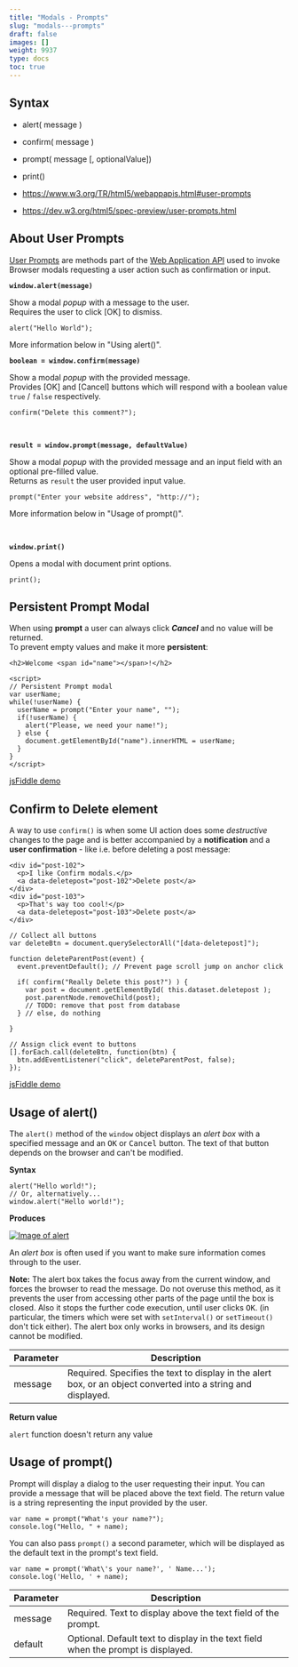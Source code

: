 ```yaml
---
title: "Modals - Prompts"
slug: "modals---prompts"
draft: false
images: []
weight: 9937
type: docs
toc: true
---
```


## Syntax
- alert( message )
- confirm( message )
- prompt( message [, optionalValue])
- print()

- https://www.w3.org/TR/html5/webappapis.html#user-prompts  
- https://dev.w3.org/html5/spec-preview/user-prompts.html

## About User Prompts
[User Prompts](https://www.w3.org/TR/html5/webappapis.html#user-prompts) are methods part of the [Web Application API](https://www.w3.org/TR/html5/webappapis.html#webappapis) used to invoke Browser modals requesting a user action such as confirmation or input.


**`window.alert(message)`**  

Show a modal *popup* with a message to the user.  
Requires the user to click [OK] to dismiss.
    
    alert("Hello World"); 

More information below in "Using alert()".

**`boolean = window.confirm(message)`**  

Show a modal *popup* with the provided message.  
Provides [OK] and [Cancel] buttons which will respond with a boolean value `true` / `false` respectively.

    confirm("Delete this comment?");

<br>

**`result = window.prompt(message, defaultValue)`**
 
Show a modal *popup* with the provided message and an input field with an optional pre-filled value.  
Returns as `result` the user provided input value.

    prompt("Enter your website address", "http://");

More information below in "Usage of prompt()".

<br>

**`window.print()`**  

Opens a modal with document print options.

    print();


## Persistent Prompt Modal
When using **prompt** a user can always click ***Cancel*** and no value will be returned.  
To prevent empty values and make it more **persistent**:


<!-- language: lang-html -->

    <h2>Welcome <span id="name"></span>!</h2>

<!-- language: lang-js -->

    <script>
    // Persistent Prompt modal
    var userName;
    while(!userName) {
      userName = prompt("Enter your name", "");
      if(!userName) {
        alert("Please, we need your name!");
      } else {
        document.getElementById("name").innerHTML = userName;
      }
    }
    </script>



[jsFiddle demo][1]


  [1]: https://jsfiddle.net/RokoCB/2r3ekqzk/1/

## Confirm to Delete element
A way to use `confirm()` is when some UI action does some *destructive* changes to the page and is better accompanied by a **notification** and a **user confirmation** - like i.e. before deleting a post message:

<!-- language: lang-html -->

    <div id="post-102">
      <p>I like Confirm modals.</p>
      <a data-deletepost="post-102">Delete post</a>
    </div>
    <div id="post-103">
      <p>That's way too cool!</p>
      <a data-deletepost="post-103">Delete post</a>
    </div>

<!-- language: lang-js-->
    
    // Collect all buttons
    var deleteBtn = document.querySelectorAll("[data-deletepost]");
    
    function deleteParentPost(event) {
      event.preventDefault(); // Prevent page scroll jump on anchor click
      
      if( confirm("Really Delete this post?") ) {
        var post = document.getElementById( this.dataset.deletepost );
        post.parentNode.removeChild(post);
        // TODO: remove that post from database
      } // else, do nothing
      
    }
    
    // Assign click event to buttons
    [].forEach.call(deleteBtn, function(btn) {
      btn.addEventListener("click", deleteParentPost, false);
    });


[jsFiddle demo](https://jsfiddle.net/RokoCB/6d652ycL/)



## Usage of alert()
The `alert()` method of the `window` object displays an *alert box* with a specified message and an <kbd>OK</kbd> or <kbd>Cancel</kbd> button. The text of that button depends on the browser and can't be modified.  

 **Syntax**

    alert("Hello world!");
    // Or, alternatively...
    window.alert("Hello world!");

 **Produces**

[![Image of alert][1]][1]

An *alert box* is often used if you want to make sure information comes through to the user.

**Note:** The alert box takes the focus away from the current window, and forces the browser to read the message. Do not overuse this method, as it prevents the user from accessing other parts of the page until the box is closed. Also it stops the further code execution, until user clicks <kbd>OK</kbd>. (in particular, the timers which were set with `setInterval()` or `setTimeout()` don't tick either). The alert box only works in browsers, and its design cannot be modified.

| Parameter | Description|
| ------ | ------ |
| message| Required. Specifies the text to display in the alert box, or an object converted into a string and displayed.

**Return value**

`alert` function doesn't return any value


  [1]: http://i.stack.imgur.com/Ttg3s.png

## Usage of prompt()
Prompt will display a dialog to the user requesting their input. You can provide a message that will be placed above the text field. The return value is a string representing the input provided by the user.


    var name = prompt("What's your name?");
    console.log("Hello, " + name);


You can also pass `prompt()` a second parameter, which will be displayed as the default text in the prompt's text field.


    var name = prompt('What\'s your name?', ' Name...');
    console.log('Hello, ' + name);

| Parameter | Description|
| ------ | ------ |
| message| Required. Text to display above the text field of the prompt.
| default| Optional. Default text to display in the text field when the prompt is displayed.

